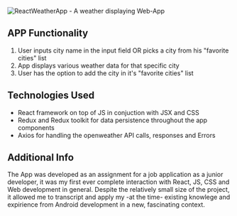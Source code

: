 ![ReactWeatherApp - A weather displaying Web-App](https://user-images.githubusercontent.com/97959624/192711203-caeef373-978e-4de4-a72a-a9f254adb134.png)

## APP Functionality 
1. User inputs city name in the input field OR picks a city from his "favorite cities" list 
2. App displays various weather data for that specific city
3. User has the option to add the city in it's "favorite cities" list

## Technologies Used
- React framework on top of JS in conjuction with JSX and CSS
- Redux and Redux toolkit for data persistence throughout the app components
- Axios for handling the openweather API calls, responses and Errors

## Additional Info
 The App was developed as an assignment for a job application as a junior developer, it was my first ever complete interaction with React, JS, CSS and Web development in general. Despite the relatively small size of the project, it allowed me to transcript and apply my -at the time- existing knowlege and expirience from Android development in a new, fascinating context.
